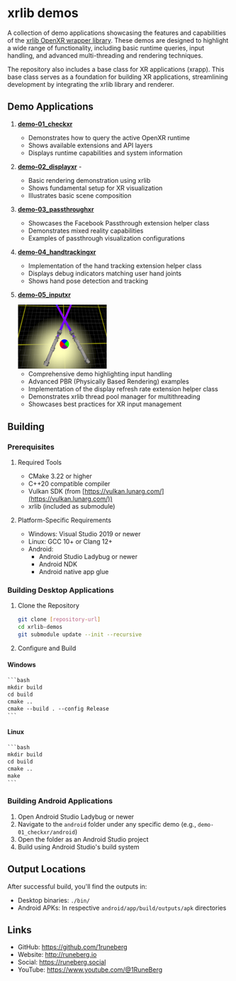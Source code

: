 
# xrlib demos
A collection of demo applications showcasing the features and capabilities of the [xrlib OpenXR wrapper library](https://github.com/1runeberg/xrlib). These demos are designed to highlight a wide range of functionality, including basic runtime queries, input handling, and advanced multi-threading and rendering techniques.

The repository also includes a base class for XR applications (xrapp). This base class serves as a foundation for building XR applications, streamlining development by integrating the xrlib library and renderer.

## Demo Applications

1. [**demo-01_checkxr**](https://github.com/1runeberg/xrlib-demos/tree/main/demo-01_checkxr) 

   - Demonstrates how to query the active OpenXR runtime
   - Shows available extensions and API layers
   - Displays runtime capabilities and system information

2. [**demo-02_displayxr**](https://github.com/1runeberg/xrlib-demos/tree/main/demo-02_displayxr) -

   - Basic rendering demonstration using xrlib
   - Shows fundamental setup for XR visualization
   - Illustrates basic scene composition

3. [**demo-03_passthroughxr**](https://github.com/1runeberg/xrlib-demos/tree/main/demo-03_passthroughxr) 
   - Showcases the Facebook Passthrough extension helper class
   - Demonstrates mixed reality capabilities
   - Examples of passthrough visualization configurations

4. [**demo-04_handtrackingxr**](https://github.com/1runeberg/xrlib-demos/tree/main/demo-04_handtrackingxr) 
   - Implementation of the hand tracking extension helper class
   - Displays debug indicators matching user hand joints
   - Shows hand pose detection and tracking

5. [**demo-05_inputxr**](https://github.com/1runeberg/xrlib-demos/tree/main/demo-05_inputxr)

   <img src="images/demo-05_inputxr_thumb.png" alt="inputxr" width="200" />

   - Comprehensive demo highlighting input handling
   - Advanced PBR (Physically Based Rendering) examples
   - Implementation of the display refresh rate extension helper class
   - Demonstrates xrlib thread pool manager for multithreading
   - Showcases best practices for XR input management

 
## Building

### Prerequisites

1. Required Tools
    - CMake 3.22 or higher
    - C++20 compatible compiler
    - Vulkan SDK (from [https://vulkan.lunarg.com/](https://vulkan.lunarg.com/))
    - xrlib (included as submodule)

2. Platform-Specific Requirements
    - Windows: Visual Studio 2019 or newer
    - Linux: GCC 10+ or Clang 12+
    - Android: 
        - Android Studio Ladybug or newer
        - Android NDK
        - Android native app glue

### Building Desktop Applications

1. Clone the Repository
    ```bash
    git clone [repository-url]
    cd xrlib-demos
    git submodule update --init --recursive
    ```

2. Configure and Build

#### Windows
    ```bash
    mkdir build
    cd build
    cmake ..
    cmake --build . --config Release
    ```

#### Linux
    ```bash
    mkdir build
    cd build
    cmake ..
    make
    ```

### Building Android Applications

1. Open Android Studio Ladybug or newer
2. Navigate to the `android` folder under any specific demo (e.g., `demo-01_checkxr/android`)
3. Open the folder as an Android Studio project
4. Build using Android Studio's build system

## Output Locations

After successful build, you'll find the outputs in:
- Desktop binaries: `./bin/`
- Android APKs: In respective `android/app/build/outputs/apk` directories

## Links

- GitHub: https://github.com/1runeberg
- Website: http://runeberg.io
- Social: https://runeberg.social
- YouTube: https://www.youtube.com/@1RuneBerg
